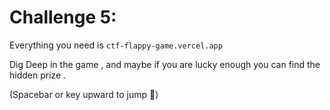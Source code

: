 # Challenge 5:

Everything you need is `ctf-flappy-game.vercel.app`

Dig Deep in the game , and maybe if you are lucky enough you can find the hidden prize .


(Spacebar or key upward to jump 👀)
